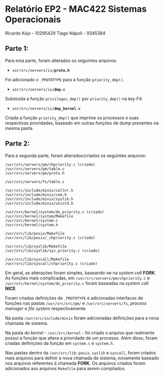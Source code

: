 # Relatório EP2 - MAC422 Sistemas Operacionais

Ricardo Kojo - 10295429
Tiago Nápoli - 9345384

## Parte 1:

Para esta parte, foram alterados os seguintes arquivos:

- `usr/src/servers/is/`**`proto.h`**

Foi adicionado o `_PROTOTYPE` para a função `priority_dmp()`.

- `usr/src/servers/is/`**`dmp.c`**

Substuída a função `privileges_dmp()` por `priority_dmp()` na _key F4_.

- `usr/src/servers/is/`**`dmp_kernel.c`**

Criada a função `priority_dmp()` que imprime os processos e suas respectivas prioridades, baseado em outras funções de _dump_ presentes na mesma pasta.

## Parte 2:

Para a segunda parte, foram alterados/criados os seguintes arquivos:

```
/usr/src/servers/pm/chpriority.c (criado)
/usr/src/servers/pm/table.c
/usr/src/servers/pm/proto.h

/usr/src/servers/fs/table.c

/usr/src/include/minix/callnr.h
/usr/src/include/minix/com.h
/usr/src/include/minix/syslib.h
/usr/src/include/minix/unistd.h

/usr/src/kernel/system/do_priority.c (criado)
/usr/src/kernel/system/Makefile
/usr/src/kernel/system.c
/usr/src/kernel/system.h

/usr/src/lib/posix/Makefile
/usr/src/lib/posix/_chpriority.c (criado)

/usr/src/lib/syslib/Makefile
/usr/src/lib/syslib/sys_priority.c (criado)

/usr/src/lib/syscall/Makefile
/usr/src/lib/syscall/chpriority.s (criado)
```

Em geral, as alterações foram simples, baseando-se na _system call_ **FORK**. As funções mais complicadas, em `/usr/src/servers/pm/chpriority.c` e `/usr/src/kernel/system/do_priority.c` foram baseadas na _system call_ **NICE**. 

Foram criadas definições de `_PROTOTYPE` e adicionadas interfaces de funções nas pastas `/usr/src/src/pm/` e `/usr/src/servers/fs`, _process manager_ e _file system_ respectivamente.

Na pasta `/usr/src/include/minix` foram adicionadas definições para a nova chamada de sistema.

Na pasta do _kernel_ - `/usr/src/kernel` - foi criado o arquivo que realmente possui a função que altera a prioridade de um processo. Além disso, foram criadas definições da função em `system.c` e `system.h`.

Nas pastas dentro da `/usr/src/lib`: `posix`, `syslib` e `syscall`, foram criados mais arquivos para definir a nova chamada de sistema, novamente baseado nos arquivos referentes à chamada **FORK**. Os arquivos criados foram adicionados aos arquivos `Makefile` para serem compilados.
